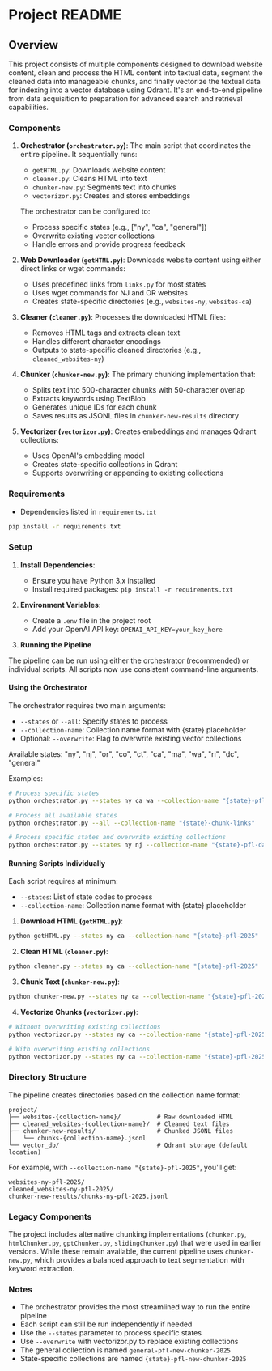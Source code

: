 # Project README

## Overview

This project consists of multiple components designed to download website content, clean and process the HTML content into textual data, segment the cleaned data into manageable chunks, and finally vectorize the textual data for indexing into a vector database using Qdrant. It's an end-to-end pipeline from data acquisition to preparation for advanced search and retrieval capabilities.

### Components

1. **Orchestrator (`orchestrator.py`)**: The main script that coordinates the entire pipeline. It sequentially runs:
   - `getHTML.py`: Downloads website content
   - `cleaner.py`: Cleans HTML into text
   - `chunker-new.py`: Segments text into chunks
   - `vectorizor.py`: Creates and stores embeddings

   The orchestrator can be configured to:
   - Process specific states (e.g., ["ny", "ca", "general"])
   - Overwrite existing vector collections
   - Handle errors and provide progress feedback

2. **Web Downloader (`getHTML.py`)**: Downloads website content using either direct links or wget commands:
   - Uses predefined links from `links.py` for most states
   - Uses wget commands for NJ and OR websites
   - Creates state-specific directories (e.g., `websites-ny`, `websites-ca`)

3. **Cleaner (`cleaner.py`)**: Processes the downloaded HTML files:
   - Removes HTML tags and extracts clean text
   - Handles different character encodings
   - Outputs to state-specific cleaned directories (e.g., `cleaned_websites-ny`)

4. **Chunker (`chunker-new.py`)**: The primary chunking implementation that:
   - Splits text into 500-character chunks with 50-character overlap
   - Extracts keywords using TextBlob
   - Generates unique IDs for each chunk
   - Saves results as JSONL files in `chunker-new-results` directory

5. **Vectorizer (`vectorizor.py`)**: Creates embeddings and manages Qdrant collections:
   - Uses OpenAI's embedding model
   - Creates state-specific collections in Qdrant
   - Supports overwriting or appending to existing collections

### Requirements

- Dependencies listed in `requirements.txt`
  
```bash
pip install -r requirements.txt
```

### Setup

1. **Install Dependencies**:
    - Ensure you have Python 3.x installed
    - Install required packages: `pip install -r requirements.txt`

2. **Environment Variables**:
    - Create a `.env` file in the project root
    - Add your OpenAI API key: `OPENAI_API_KEY=your_key_here`

3. **Running the Pipeline**

The pipeline can be run using either the orchestrator (recommended) or individual scripts. All scripts now use consistent command-line arguments.

#### Using the Orchestrator

The orchestrator requires two main arguments:
- `--states` or `--all`: Specify states to process
- `--collection-name`: Collection name format with {state} placeholder
- Optional: `--overwrite`: Flag to overwrite existing vector collections

Available states: "ny", "nj", "or", "co", "ct", "ca", "ma", "wa", "ri", "dc", "general"

Examples:
```bash
# Process specific states
python orchestrator.py --states ny ca wa --collection-name "{state}-pfl-2025"

# Process all available states
python orchestrator.py --all --collection-name "{state}-chunk-links"

# Process specific states and overwrite existing collections
python orchestrator.py --states ny nj --collection-name "{state}-pfl-data" --overwrite
```

#### Running Scripts Individually

Each script requires at minimum:
- `--states`: List of state codes to process
- `--collection-name`: Collection name format with {state} placeholder

1. **Download HTML (`getHTML.py`)**:
```bash
python getHTML.py --states ny ca --collection-name "{state}-pfl-2025"
```

2. **Clean HTML (`cleaner.py`)**:
```bash
python cleaner.py --states ny ca --collection-name "{state}-pfl-2025"
```

3. **Chunk Text (`chunker-new.py`)**:
```bash
python chunker-new.py --states ny ca --collection-name "{state}-pfl-2025"
```

4. **Vectorize Chunks (`vectorizor.py`)**:
```bash
# Without overwriting existing collections
python vectorizor.py --states ny ca --collection-name "{state}-pfl-2025"

# With overwriting existing collections
python vectorizor.py --states ny ca --collection-name "{state}-pfl-2025" --overwrite
```

### Directory Structure

The pipeline creates directories based on the collection name format:
```
project/
├── websites-{collection-name}/          # Raw downloaded HTML
├── cleaned_websites-{collection-name}/  # Cleaned text files
├── chunker-new-results/                 # Chunked JSONL files
│   └── chunks-{collection-name}.jsonl
└── vector_db/                           # Qdrant storage (default location)
```

For example, with `--collection-name "{state}-pfl-2025"`, you'll get:
```
websites-ny-pfl-2025/
cleaned_websites-ny-pfl-2025/
chunker-new-results/chunks-ny-pfl-2025.jsonl
```

### Legacy Components

The project includes alternative chunking implementations (`chunker.py`, `htmlChunker.py`, `gptChunker.py`, `slidingChunker.py`) that were used in earlier versions. While these remain available, the current pipeline uses `chunker-new.py`, which provides a balanced approach to text segmentation with keyword extraction.

### Notes

- The orchestrator provides the most streamlined way to run the entire pipeline
- Each script can still be run independently if needed
- Use the `--states` parameter to process specific states
- Use `--overwrite` with vectorizor.py to replace existing collections
- The general collection is named `general-pfl-new-chunker-2025`
- State-specific collections are named `{state}-pfl-new-chunker-2025`

